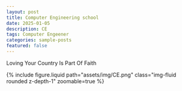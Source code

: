 ```yaml
---
layout: post
title: Computer Engineering school
date: 2025-01-05
description: CE 
tags: Computer Engeener
categories: sample-posts
featured: false
---
```


Loving Your Country Is Part Of Faith

<div class="col-sm mt-3 mt-md-0">
        {% include figure.liquid path="assets/img/CE.png" class="img-fluid rounded z-depth-1" zoomable=true %}
    </div>
